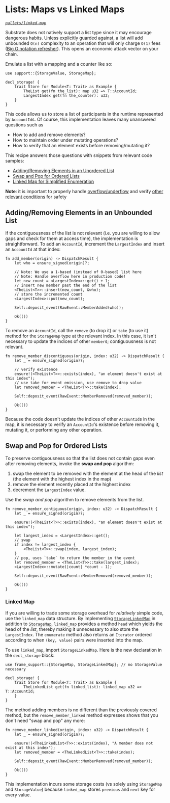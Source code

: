 # Lists: Maps vs Linked Maps
*[`pallets/linked-map`](https://github.com/substrate-developer-hub/recipes/tree/master/pallets/linked-map)*

Substrate does not natively support a list type since it may encourage dangerous habits. Unless explicitly guarded against, a list will add unbounded `O(n)` complexity to an operation that will only charge `O(1)` fees ([Big O notation refresher](https://rob-bell.net/2009/06/a-beginners-guide-to-big-o-notation/)). This opens an economic attack vector on your chain.

Emulate a list with a mapping and a counter like so:

```rust, ignore
use support::{StorageValue, StorageMap};

decl_storage! {
    trait Store for Module<T: Trait> as Example {
        TheList get(fn the_list): map u32 => T::AccountId;
        LargestIndex get(fn the_counter): u32;
    }
}
```

This code allows us to store a list of participants in the runtime represented by `AccountId`s. Of course, this implementation leaves many unanswered questions such as
* How to add and remove elements?
* How to maintain order under mutating operations?
* How to verify that an element exists before removing/mutating it?

This recipe answers those questions with snippets from relevant code samples:
* [Adding/Removing Elements in an Unordered List](#unbounded)
* [Swap and Pop for Ordered Lists](#swappop)
* [Linked Map for Simplified Enumeration](#linkedmap)

**Note**: it is important to properly handle [overflow/underflow](../declarative/safemath.md) and verify [other relevant conditions](../declarative) for safety

## Adding/Removing Elements in an Unbounded List <a name = "unbounded"></a>

If the contiguousness of the list is not relevant (i.e. you are willing to allow gaps and check for them at access time), the implementation is straightforward. To add an `AccountId`, increment the `LargestIndex` and insert an `AccountId` at that index:

```rust, ignore
fn add_member(origin) -> DispatchResult {
    let who = ensure_signed(origin)?;

    // Note: We use a 1-based (instead of 0-based) list here
    // Note: Handle overflow here in production code!
    let new_count = <LargestIndex>::get() + 1;
    // insert new member past the end of the list
    <TheList<T>>::insert(new_count, &who);
    // store the incremented count
    <LargestIndex>::put(new_count);

    Self::deposit_event(RawEvent::MemberAdded(who));

    Ok(())
}
```

To remove an `AccountId`, call the `remove` (to drop it) or `take` (to use it) method for the `StorageMap` type at the relevant index. In this case, it isn't necessary to update the indices of other `member`s; contiguousness is not relevant.

```rust, ignore
fn remove_member_discontiguous(origin, index: u32) -> DispatchResult {
    let _ = ensure_signed(origin)?;

    // verify existence
    ensure!(<TheList<T>>::exists(index), "an element doesn't exist at this index");
    // use take for event emission, use remove to drop value
    let removed_member = <TheList<T>>::take(index);

    Self::deposit_event(RawEvent::MemberRemoved(removed_member));

    Ok(())
}
```

Because the code doesn't update the indices of other `AccountId`s in the map, it is necessary to verify an `AccountId`'s existence before removing it, mutating it, or performing any other operation.

## Swap and Pop for Ordered Lists <a name = "swappop"></a>

To preserve contiguousness so that the list does not contain gaps even after removing elements, invoke the **swap and pop** algorithm:
1. swap the element to be removed with the element at the head of the *list* (the element with the highest index in the map)
2. remove the element recently placed at the highest index
3. decrement the `LargestIndex` value.

Use the *swap and pop* algorithm to remove elements from the list.

```rust, ignore
fn remove_member_contiguous(origin, index: u32) -> DispatchResult {
    let _ = ensure_signed(origin)?;

    ensure!(<TheList<T>>::exists(index), "an element doesn't exist at this index");

    let largest_index = <LargestIndex>::get();
    // swap
    if index != largest_index {
        <TheList<T>>::swap(index, largest_index);
    }
    // pop, uses `take` to return the member in the event
    let removed_member = <TheList<T>>::take(largest_index);
    <LargestIndex>::mutate(|count| *count - 1);

    Self::deposit_event(RawEvent::MemberRemoved(removed_member));

    Ok(())
}
```

### Linked Map <a name = "linkedmap"></a>

If you are willing to trade some storage overhead for *relatively* simple code, use the `linked_map` data structure. By implementing [`StorageLinkedMap`](https://substrate.dev/rustdocs/master/frame_support/storage/trait.StorageLinkedMap.html) in addition to [`StorageMap`](https://substrate.dev/rustdocs/master/frame_support/storage/trait.StorageMap.html), `linked_map` provides a method `head` which yields the head of the *list*, thereby making it unnecessary to also store the `LargestIndex`. The `enumerate` method also returns an `Iterator` ordered according to when `(key, value)` pairs were inserted into the map.

To use `linked_map`, import `StorageLinkedMap`. Here is the new declaration in the `decl_storage` block:

```rust, ignore
use frame_support::{StorageMap, StorageLinkedMap}; // no StorageValue necessary

decl_storage! {
    trait Store for Module<T: Trait> as Example {
        TheLinkedList get(fn linked_list): linked_map u32 => T::AccountId;
    }
}
```

The method adding members is no different than the previously covered method, but the `remove_member_linked` method expresses shows that you don't need "swap and pop" any more:

```rust, ignore
fn remove_member_linked(origin, index: u32) -> DispatchResult {
    let _ = ensure_signed(origin)?;

    ensure!(<TheLinkedList<T>>::exists(index), "A member does not exist at this index");
    let removed_member = <TheLinkedList<T>>::take(index);

    Self::deposit_event(RawEvent::MemberRemoved(removed_member));

    Ok(())
}
```

This implementation incurs some storage costs (vs solely using `StorageMap` and `StorageValue`) because `linked_map` stores `previous` and `next` key for every value.

